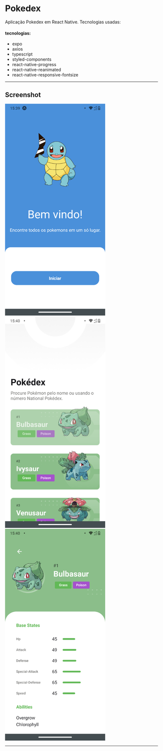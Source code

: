 # Pokedex

Aplicação Pokedex em React Native. Tecnologias usadas:

#### tecnologias:

- expo
- axios
- typescript
- styled-components
- react-native-progress
- react-native-reanimated
- react-native-responsive-fontsize

---

## Screenshot

<div>
  <img src=".github/img1.png" style="width:330px"/>
  <img src=".github/img2.png" style="width:330px"/>
  <img src=".github/img3.png" style="width:330px"/>
</div>

---
